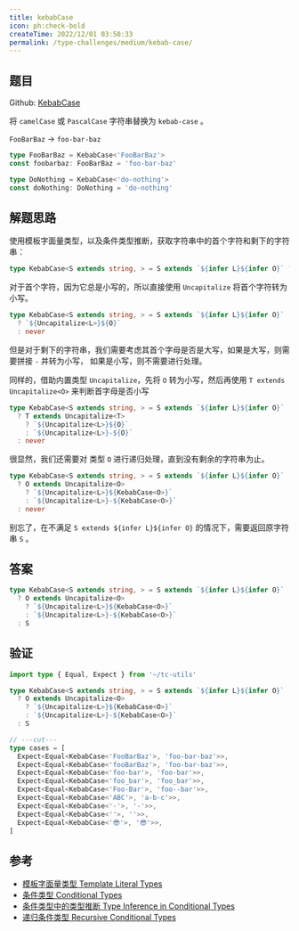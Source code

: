 ```yaml
---
title: kebabCase
icon: ph:check-bold
createTime: 2022/12/01 03:50:33
permalink: /type-challenges/medium/kebab-case/
---
```


## 题目

Github: [KebabCase](https://github.com/type-challenges/type-challenges/blob/main/questions/00612-medium-kebabcase/)

将 `camelCase` 或 `PascalCase` 字符串替换为 `kebab-case` 。

`FooBarBaz` -> `foo-bar-baz`

```ts
type FooBarBaz = KebabCase<'FooBarBaz'>
const foobarbaz: FooBarBaz = 'foo-bar-baz'

type DoNothing = KebabCase<'do-nothing'>
const doNothing: DoNothing = 'do-nothing'
```

## 解题思路

使用模板字面量类型，以及条件类型推断，获取字符串中的首个字符和剩下的字符串：

```ts
type KebabCase<S extends string, > = S extends `${infer L}${infer O}` ? never : never
```

对于首个字符，因为它总是小写的，所以直接使用 `Uncapitalize` 将首个字符转为小写。

```ts
type KebabCase<S extends string, > = S extends `${infer L}${infer O}`
  ? `${Uncapitalize<L>}${O}`
  : never
```

但是对于剩下的字符串，我们需要考虑其首个字母是否是大写，如果是大写，则需要拼接 `-` 并转为小写，
如果是小写，则不需要进行处理。

同样的，借助内置类型 `Uncapitalize`，先将 `O` 转为小写，然后再使用 `T extends Uncapitalize<O>` 来判断首字母是否小写

```ts
type KebabCase<S extends string, > = S extends `${infer L}${infer O}`
  ? T extends Uncapitalize<T>
    ? `${Uncapitalize<L>}${O}`
    : `${Uncapitalize<L>}-${O}`
  : never
```

很显然，我们还需要对 类型 `O` 进行递归处理，直到没有剩余的字符串为止。

```ts
type KebabCase<S extends string, > = S extends `${infer L}${infer O}`
  ? O extends Uncapitalize<O>
    ? `${Uncapitalize<L>}${KebabCase<O>}`
    : `${Uncapitalize<L>}-${KebabCase<O>}`
  : never
```

别忘了，在不满足 `S extends ${infer L}${infer O}` 的情况下，需要返回原字符串 `S` 。

## 答案

```ts
type KebabCase<S extends string, > = S extends `${infer L}${infer O}`
  ? O extends Uncapitalize<O>
    ? `${Uncapitalize<L>}${KebabCase<O>}`
    : `${Uncapitalize<L>}-${KebabCase<O>}`
  : S
```

## 验证

```ts twoslash
import type { Equal, Expect } from '~/tc-utils'

type KebabCase<S extends string, > = S extends `${infer L}${infer O}`
  ? O extends Uncapitalize<O>
    ? `${Uncapitalize<L>}${KebabCase<O>}`
    : `${Uncapitalize<L>}-${KebabCase<O>}`
  : S

// ---cut---
type cases = [
  Expect<Equal<KebabCase<'FooBarBaz'>, 'foo-bar-baz'>>,
  Expect<Equal<KebabCase<'fooBarBaz'>, 'foo-bar-baz'>>,
  Expect<Equal<KebabCase<'foo-bar'>, 'foo-bar'>>,
  Expect<Equal<KebabCase<'foo_bar'>, 'foo_bar'>>,
  Expect<Equal<KebabCase<'Foo-Bar'>, 'foo--bar'>>,
  Expect<Equal<KebabCase<'ABC'>, 'a-b-c'>>,
  Expect<Equal<KebabCase<'-'>, '-'>>,
  Expect<Equal<KebabCase<''>, ''>>,
  Expect<Equal<KebabCase<'😎'>, '😎'>>,
]
```

## 参考

- [模板字面量类型 Template Literal Types](https://www.typescriptlang.org/docs/handbook/2/template-literal-types.html)
- [条件类型 Conditional Types](https://www.typescriptlang.org/docs/handbook/2/conditional-types.html)
- [条件类型中的类型推断 Type Inference in Conditional Types](https://www.typescriptlang.org/docs/handbook/2/conditional-types.html#inferring-within-conditional-types)
- [递归条件类型 Recursive Conditional Types](https://www.typescriptlang.org/docs/handbook/release-notes/typescript-4-1.html#recursive-conditional-types)
